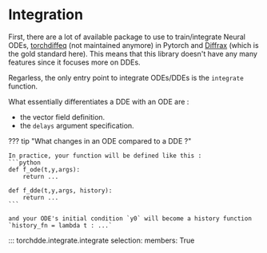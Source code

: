 # Integration

First, there are a lot of available package to use to train/integrate Neural ODEs, [torchdiffeq](https://github.com/rtqichen/torchdiffeq) (not maintained anymore) in Pytorch and [Diffrax](https://github.com/patrick-kidger/diffrax) (which is the gold standard here). This means that this library doesn't have any many features since it focuses more on DDEs.

Regarless, the only entry point to integrate ODEs/DDEs is the `integrate` function.

What essentially differentiates a DDE with an ODE are :

- the vector field definition.
- the `delays` argument specification.  

??? tip "What changes in an ODE compared to a DDE ?"

    In practice, your function will be defined like this :  
    ```python
    def f_ode(t,y,args):
        return ...
    
    def f_dde(t,y,args, history):
        return ...
    ```

    and your ODE's initial condition `y0` will become a history function `history_fn = lambda t : ...`


::: torchdde.integrate.integrate
    selection:
        members: True
